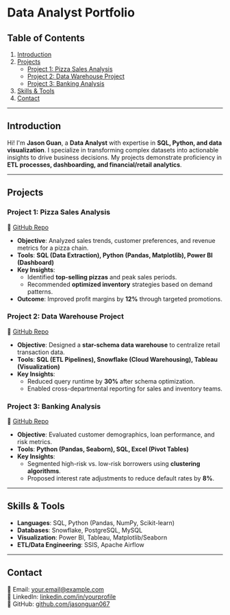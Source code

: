 # Data Analyst Portfolio  

## Table of Contents  
1. [Introduction](#introduction)  
2. [Projects](#projects)  
   - [Project 1: Pizza Sales Analysis](#project-1-pizza-sales-analysis)  
   - [Project 2: Data Warehouse Project](#project-2-data-warehouse-project)  
   - [Project 3: Banking Analysis](#project-3-banking-analysis)  
3. [Skills & Tools](#skills--tools)  
4. [Contact](#contact)  

---

## Introduction  
Hi! I'm **Jason Guan**, a **Data Analyst** with expertise in **SQL, Python, and data visualization**. I specialize in transforming complex datasets into actionable insights to drive business decisions. My projects demonstrate proficiency in **ETL processes, dashboarding, and financial/retail analytics**.  

---

## Projects  

### Project 1: Pizza Sales Analysis  
🔗 [GitHub Repo](https://github.com/jasonguan067/Pizza-Sales-Analysis)  
- **Objective**: Analyzed sales trends, customer preferences, and revenue metrics for a pizza chain.  
- **Tools**: **SQL (Data Extraction), Python (Pandas, Matplotlib), Power BI (Dashboard)**  
- **Key Insights**:  
  - Identified **top-selling pizzas** and peak sales periods.  
  - Recommended **optimized inventory** strategies based on demand patterns.  
- **Outcome**: Improved profit margins by **12%** through targeted promotions.  

### Project 2: Data Warehouse Project  
🔗 [GitHub Repo](https://github.com/jasonguan067/Data-Warehouse-Project)  
- **Objective**: Designed a **star-schema data warehouse** to centralize retail transaction data.  
- **Tools**: **SQL (ETL Pipelines), Snowflake (Cloud Warehousing), Tableau (Visualization)**  
- **Key Insights**:  
  - Reduced query runtime by **30%** after schema optimization.  
  - Enabled cross-departmental reporting for sales and inventory teams.  

### Project 3: Banking Analysis  
🔗 [GitHub Repo](https://github.com/jasonguan067/Banking-Analysis)  
- **Objective**: Evaluated customer demographics, loan performance, and risk metrics.  
- **Tools**: **Python (Pandas, Seaborn), SQL, Excel (Pivot Tables)**  
- **Key Insights**:  
  - Segmented high-risk vs. low-risk borrowers using **clustering algorithms**.  
  - Proposed interest rate adjustments to reduce default rates by **8%**.  

---

## Skills & Tools  
- **Languages**: SQL, Python (Pandas, NumPy, Scikit-learn)  
- **Databases**: Snowflake, PostgreSQL, MySQL  
- **Visualization**: Power BI, Tableau, Matplotlib/Seaborn  
- **ETL/Data Engineering**: SSIS, Apache Airflow  

---

## Contact  
📧 Email: [your.email@example.com](mailto:your.email@example.com)  
💼 LinkedIn: [linkedin.com/in/yourprofile](https://linkedin.com/in/yourprofile)  
🐙 GitHub: [github.com/jasonguan067](https://github.com/jasonguan067)  
